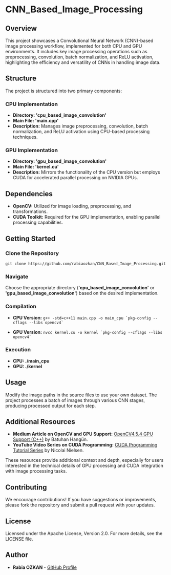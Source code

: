 # CNN_Based_Image_Processing

## Overview
This project showcases a Convolutional Neural Network (CNN)-based image processing workflow, implemented for both CPU and GPU environments. It includes key image processing operations such as preprocessing, convolution, batch normalization, and ReLU activation, highlighting the efficiency and versatility of CNNs in handling image data.

## Structure
The project is structured into two primary components:

### CPU Implementation
- **Directory: 'cpu_based_image_convolution'**
- **Main File: 'main.cpp'**
- **Description:** Manages image preprocessing, convolution, batch normalization, and ReLU activation using CPU-based processing techniques.

### GPU Implementation
- **Directory: 'gpu_based_image_convolution'**
- **Main File: 'kernel.cu'**
- **Description:** Mirrors the functionality of the CPU version but employs CUDA for accelerated parallel processing on NVIDIA GPUs.

## Dependencies

- **OpenCV:** Utilized for image loading, preprocessing, and transformations.
- **CUDA Toolkit:** Required for the GPU implementation, enabling parallel processing capabilities.

## Getting Started

### Clone the Repository
``` git clone https://github.com/rabiaozkan/CNN_Based_Image_Processing.git ```

### Navigate
Choose the appropriate directory (**'cpu_based_image_convolution'** or **'gpu_based_image_convolution'**) based on the desired implementation.

### Compilation
- **CPU Version:**
``` g++ -std=c++11 main.cpp -o main_cpu `pkg-config --cflags --libs opencv4` ```

- **GPU Version:**
``` nvcc kernel.cu -o kernel `pkg-config --cflags --libs opencv4` ```

### Execution
- **CPU: ./main_cpu**
- **GPU: ./kernel**

## Usage

Modify the image paths in the source files to use your own dataset. The project processes a batch of images through various CNN stages, producing processed output for each step.

## Additional Resources

- **Medium Article on OpenCV and GPU Support:** [OpenCV4.5.4 GPU Support (C++)](https://medium.com/@batuhanhangun/opencv454-gpu-support-cpp-bef2cc145090) by Batuhan Hangün.
- **YouTube Video Series on CUDA Programming:** [CUDA Programming Tutorial Series](https://www.youtube.com/watch?v=-GY2gT2umpk&list=PLkmvobsnE0GHmLeVETd6zbbJSDZJWa5Fw&index=9&ab_channel=NicolaiNielsen) by Nicolai Nielsen. 

These resources provide additional context and depth, especially for users interested in the technical details of GPU processing and CUDA integration with image processing tasks.

## Contributing

We encourage contributions! If you have suggestions or improvements, please fork the repository and submit a pull request with your updates.

## License

Licensed under the Apache License, Version 2.0. For more details, see the LICENSE file.

## Author

- **Rabia OZKAN** - [GitHub Profile](https://github.com/rabiaozkan)